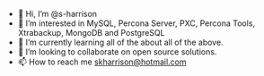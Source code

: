 - 👋 Hi, I’m @s-harrison
- 👀 I’m interested in MySQL, Percona Server, PXC, Percona Tools, Xtrabackup, MongoDB and PostgreSQL
- 🌱 I’m currently learning all of the about all of the above.
- 💞️ I’m looking to collaborate on open source solutions.
- 📫 How to reach me skharrison@hotmail.com

<!---
s-harrison/s-harrison is a ✨ special ✨ repository because its `README.md` (this file) appears on your GitHub profile.
You can click the Preview link to take a look at your changes.
--->

